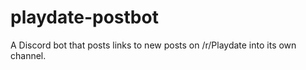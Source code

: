 # playdate-postbot
A Discord bot that posts links to new posts on /r/Playdate into its own channel.
